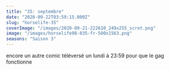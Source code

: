 ```yaml
---
title: "35: septembre"
date: "2020-09-22T03:59:15.000Z"
slug: "horselife-35"
coverImage: "/images/2020-09-21-222610_249x255_scrot.png"
image: "/images/horselife98-035-fr-500x1563.png"
seasons: "Saison 3"
---
```


encore un autre comic téléversé un lundi à 23:59 pour que le gag fonctionne
